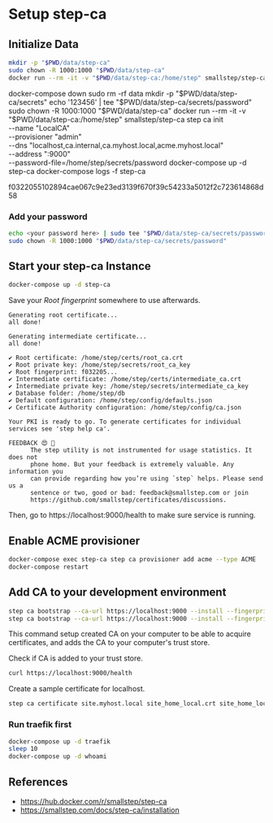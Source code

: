 # Setup step-ca

## Initialize Data

```sh
mkdir -p "$PWD/data/step-ca"
sudo chown -R 1000:1000 "$PWD/data/step-ca"
docker run --rm -it -v "$PWD/data/step-ca:/home/step" smallstep/step-ca step ca init
```

docker-compose down
sudo rm -rf data
mkdir -p "$PWD/data/step-ca/secrets"
echo '123456' | tee "$PWD/data/step-ca/secrets/password"
sudo chown -R 1000:1000 "$PWD/data/step-ca"
docker run --rm -it -v "$PWD/data/step-ca:/home/step" smallstep/step-ca step ca init \
--name "LocalCA" \
--provisioner "admin" \
--dns "localhost,ca.internal,ca.myhost.local,acme.myhost.local" \
--address ":9000" \
--password-file=/home/step/secrets/password
docker-compose up -d step-ca
docker-compose logs -f step-ca

f0322055102894cae067c9e23ed3139f670f39c54233a5012f2c723614868d58

### Add your password

<!-- echo <your password here> > /home/step/secrets/password -->

```sh
echo <your password here> | sudo tee "$PWD/data/step-ca/secrets/password"
sudo chown -R 1000:1000 "$PWD/data/step-ca/secrets/password"
```

## Start your step-ca Instance

```sh
docker-compose up -d step-ca
```

Save your _Root fingerprint_ somewhere to use afterwards.

```
Generating root certificate...
all done!

Generating intermediate certificate...
all done!

✔ Root certificate: /home/step/certs/root_ca.crt
✔ Root private key: /home/step/secrets/root_ca_key
✔ Root fingerprint: f032205...
✔ Intermediate certificate: /home/step/certs/intermediate_ca.crt
✔ Intermediate private key: /home/step/secrets/intermediate_ca_key
✔ Database folder: /home/step/db
✔ Default configuration: /home/step/config/defaults.json
✔ Certificate Authority configuration: /home/step/config/ca.json

Your PKI is ready to go. To generate certificates for individual services see 'step help ca'.

FEEDBACK 😍 🍻
      The step utility is not instrumented for usage statistics. It does not
      phone home. But your feedback is extremely valuable. Any information you
      can provide regarding how you’re using `step` helps. Please send us a
      sentence or two, good or bad: feedback@smallstep.com or join
      https://github.com/smallstep/certificates/discussions.
```

Then, go to https://localhost:9000/health to make sure service is running.

## Enable ACME provisioner

```sh
docker-compose exec step-ca step ca provisioner add acme --type ACME
docker-compose restart
```

## Add CA to your development environment

```sh
step ca bootstrap --ca-url https://localhost:9000 --install --fingerprint <fingerprint-acquired>
step ca bootstrap --ca-url https://localhost:9000 --install --fingerprint f0322055102894cae067c9e23ed3139f670f39c54233a5012f2c723614868d58

```

This command setup created CA on your computer to be able to acquire certificates, and adds the CA to your computer's trust store.

Check if CA is added to your trust store.

```sh
curl https://localhost:9000/health
```

Create a sample certificate for localhost.

```sh
step ca certificate site.myhost.local site_home_local.crt site_home_local.key
```

### Run traefik first

```sh
docker-compose up -d traefik
sleep 10
docker-compose up -d whoami
```

## References

- https://hub.docker.com/r/smallstep/step-ca
- https://smallstep.com/docs/step-ca/installation
